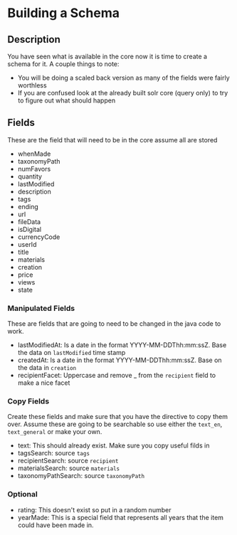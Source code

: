 # Building a Schema

## Description
You have seen what is available in the core now it is time to create a schema for it.  A couple things to note:
* You will be doing a scaled back version as many of the fields were fairly worthless
* If you are confused look at the already built solr core (query only) to try to figure out what should happen

## Fields
These are the field that will need to be in the core assume all are stored
* whenMade
* taxonomyPath
* numFavors
* quantity
* lastModified
* description
* tags
* ending
* url
* fileData
* isDigital
* currencyCode
* userId
* title
* materials
* creation
* price
* views
* state

### Manipulated Fields
These are fields that are going to need to be changed in the java code to work.
* lastModifiedAt: Is a date in the format YYYY-MM-DDThh:mm:ssZ. Base the data on `lastModified` time stamp
* createdAt: Is a date in the format YYYY-MM-DDThh:mm:ssZ. Base on the data in `creation`
* recipientFacet: Uppercase and remove _ from the `recipient` field to make a nice facet

### Copy Fields
Create these fields and make sure that you have the directive to copy them over.  Assume these are going to be searchable so use either the `text_en`, `text_general` or make your own.
* text: This should already exist. Make sure you copy useful filds in
* tagsSearch: source `tags`
* recipientSearch: source `recipient`
* materialsSearch: source `materials`
* taxonomyPathSearch: source `taxonomyPath`

### Optional
* rating: This doesn't exist so put in a random number
* yearMade: This is a special field that represents all years that the item could have been made in.
